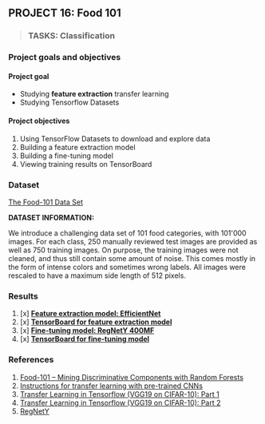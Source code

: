 ## PROJECT 16: Food 101 


> ### TASKS: Classification

### Project goals and objectives

#### Project goal

- Studying **feature extraction** transfer learning 
- Studying Tensorflow Datasets 

#### Project objectives

1. Using TensorFlow Datasets to download and explore data
2. Building a feature extraction model
3. Building a fine-tuning model
4. Viewing training results on TensorBoard

### Dataset

[The Food-101 Data Set](https://data.vision.ee.ethz.ch/cvl/datasets_extra/food-101/)

**DATASET INFORMATION:**

We introduce a challenging data set of 101 food categories, with 101'000 images. For each class, 250 manually reviewed test images are provided as well as 750 training images. On purpose, the training images were not cleaned, and thus still contain some amount of noise. This comes mostly in the form of intense colors and sometimes wrong labels. All images were rescaled to have a maximum side length of 512 pixels.


### Results

1. [x] [**Feature extraction model: EfficientNet**](https://github.com/rttrif/TrifonovRS.Deep_Learning_Portfolio.github.io/blob/main/Project%2016:%20The%20Food-101%20Data%20Set/EfficientNet_Feature_extraction.py)
2. [x] [**TensorBoard for feature extraction model**](https://tensorboard.dev/experiment/B0P2g4tkTkSb9j6U3gsEmQ/#scalars)
3. [x] [**Fine-tuning model: RegNetY 400MF**](https://github.com/rttrif/TrifonovRS.Deep_Learning_Portfolio.github.io/blob/main/Project%2016:%20The%20Food-101%20Data%20Set/RegNetY_Fine_tuning.py)
4. [x] [**TensorBoard for fine-tuning model**]()


### References

1. [Food-101 – Mining Discriminative Components with Random Forests](https://data.vision.ee.ethz.ch/cvl/datasets_extra/food-101/)
2. [Instructions for transfer learning with pre-trained CNNs](https://medium.com/@mikhaillenko/instructions-for-transfer-learning-with-pre-trained-cnns-203ddaefc01)
3. [Transfer Learning in Tensorflow (VGG19 on CIFAR-10): Part 1](https://towardsdatascience.com/transfer-learning-in-tensorflow-9e4f7eae3bb4)
4. [Transfer Learning in Tensorflow (VGG19 on CIFAR-10): Part 2](https://towardsdatascience.com/transfer-learning-in-tensorflow-5d2b6ad495cb)
5. [RegNetY](https://github.com/AdityaKane2001/regnety)
